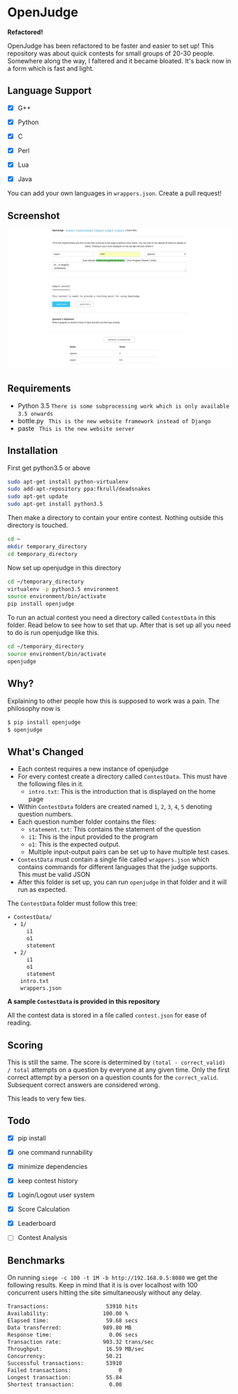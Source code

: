 OpenJudge
=========

**Refactored!**

OpenJudge has been refactored to be faster and easier to set up! This
repository was about quick contests for small groups of 20-30 people. Somewhere
along the way, I faltered and it became bloated. It's back now in a form which
is fast and light.

Language Support
----------------

- [x] G++
- [x] Python
- [x] C
- [x] Perl
- [x] Lua
- [x] Java


You can add your own languages in `wrappers.json`. Create a pull request!


Screenshot
----------

![OpenJudge mainscreen screenshot](screen.png)


Requirements
------------

- Python 3.5 `There is some subprocessing work which is only available 3.5 onwards`
- bottle.py ` This is the new website framework instead of Django`
- paste ` This is the new website server`

Installation
------------

First get python3.5 or above
```bash
sudo apt-get install python-virtualenv
sudo add-apt-repository ppa:fkrull/deadsnakes
sudo apt-get update
sudo apt-get install python3.5
```

Then make a directory to contain your entire contest. Nothing outside this directory is touched.
```bash
cd ~
mkdir temporary_directory
cd temporary_directory
```

Now set up openjudge in this directory

```bash
cd ~/temporary_directory
virtualenv -p python3.5 environment
source environment/bin/activate
pip install openjudge
```

To run an actual contest you need a directory called `ContestData` in this folder. Read below to see how to set that up. After that is set up all you need to do is run openjudge like this.

```bash
cd ~/temporary_directory
source environment/bin/activate
openjudge
```

Why?
----

Explaining to other people how this is supposed to work was a pain. The philosophy now is

```bash
$ pip install openjudge
$ openjudge
```

What's Changed
--------------

- Each contest requires a new instance of openjudge
- For every contest create a directory called `ContestData`. This must have the following files in it.
    - `intro.txt`: This is the introduction that is displayed on the home page
- Within `ContestData` folders are created named `1`, `2`, `3`, `4`, `5` denoting question numbers.
- Each question number folder contains the files:
    - `statement.txt`: This contains the statement of the question
    - `i1`: This is the input provided to the program
    - `o1`: This is the expected output.
    - Multiple input-output pairs can be set up to have multiple test cases.
- `ContestData` must contain a single file called `wrappers.json` which contains commands for different
  languages that the judge supports. This must be valid JSON
- After this folder is set up, you can run `openjudge` in that folder and it will run as expected.

The `ContestData` folder must follow this tree:

```
▾ ContestData/
  ▾ 1/
      i1
      o1
      statement
  ▾ 2/
      i1
      o1
      statement
    intro.txt
    wrappers.json
```


**A sample `ContestData` is provided in this repository**


All the contest data is stored in a file called `contest.json` for ease of reading.


Scoring
-------

This is still the same. The score is determined by `(total - correct_valid) / total` attempts on a question by everyone at any given time. Only the first correct attempt by a person on a question counts for the `correct_valid`. Subsequent correct answers are considered wrong.

This leads to very few ties.


Todo
----

- [x] pip install
- [x] one command runnability
- [x] minimize dependencies
- [x] keep contest history
- [x] Login/Logout user system
- [x] Score Calculation
- [x] Leaderboard
- [ ] Contest Analysis


Benchmarks
----------

On running `siege -c 100 -t 1M -b http://192.168.0.5:8080` we get the following
results. Keep in mind that it is is over localhost with 100 concurrent users
hitting the site simultaneously without any delay.


```
Transactions:                  53910 hits
Availability:                 100.00 %
Elapsed time:                  59.68 secs
Data transferred:             989.80 MB
Response time:                  0.06 secs
Transaction rate:             903.32 trans/sec
Throughput:                    16.59 MB/sec
Concurrency:                   50.21
Successful transactions:       53910
Failed transactions:               0
Longest transaction:           55.84
Shortest transaction:           0.00

```

